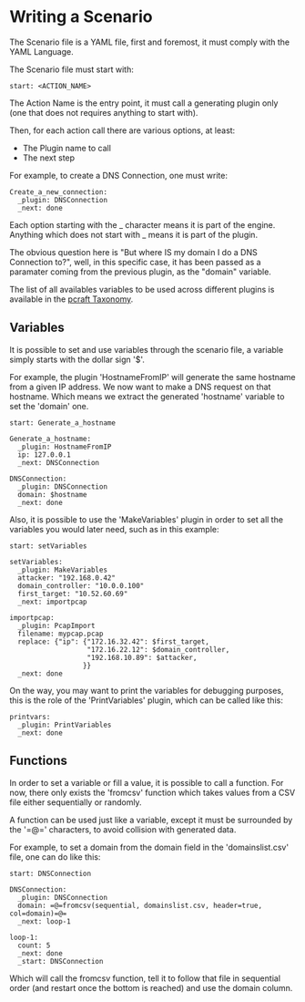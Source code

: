 Writing a Scenario
==================

The Scenario file is a YAML file, first and foremost, it must comply with the YAML Language.

The Scenario file must start with:

```
start: <ACTION_NAME>
```

The Action Name is the entry point, it must call a generating plugin only (one that does not requires anything to start with).

Then, for each action call there are various options, at least:
- The Plugin name to call
- The next step

For example, to create a DNS Connection, one must write:
```
Create_a_new_connection:
  _plugin: DNSConnection
  _next: done
```

Each option starting with the _ character means it is part of the engine. Anything which does not start with _ means it is part
of the plugin.

The obvious question here is "But where IS my domain I do a DNS Connection to?", well, in this specific case, it has been
passed as a paramater coming from the previous plugin, as the "domain" variable.

The list of all availables variables to be used across different plugins is available in the [pcraft Taxonomy][taxonomy].

## Variables

It is possible to set and use variables through the scenario file, a variable simply starts with the dollar sign '$'.

For example, the plugin 'HostnameFromIP' will generate the same hostname from a given IP address. We now want to make a
DNS request on that hostname. Which means we extract the generated 'hostname' variable to set the 'domain' one.

```
start: Generate_a_hostname

Generate_a_hostname:
  _plugin: HostnameFromIP
  ip: 127.0.0.1
  _next: DNSConnection

DNSConnection:
  _plugin: DNSConnection
  domain: $hostname
  _next: done
```

Also, it is possible to use the 'MakeVariables' plugin in order to set all the variables you would later need, such
as in this example:
```
start: setVariables

setVariables:
  _plugin: MakeVariables
  attacker: "192.168.0.42"
  domain_controller: "10.0.0.100"
  first_target: "10.52.60.69"
  _next: importpcap

importpcap:
  _plugin: PcapImport
  filename: mypcap.pcap
  replace: {"ip": {"172.16.32.42": $first_target,
                   "172.16.22.12": $domain_controller,
                   "192.168.10.89": $attacker,
                  }}
  _next: done
```

On the way, you may want to print the variables for debugging purposes, this is the role of the 'PrintVariables' plugin,
which can be called like this:
```
printvars:
  _plugin: PrintVariables
  _next: done
```

## Functions

In order to set a variable or fill a value, it is possible to call a function. For now, there only exists the 'fromcsv' function
which takes values from a CSV file either sequentially or randomly.

A function can be used just like a variable, except it must be surrounded by the '=@=' characters, to avoid collision with generated
data.

For example, to set a domain from the domain field in the 'domainslist.csv' file, one can do like this:
```
start: DNSConnection

DNSConnection:
  _plugin: DNSConnection
  domain: =@=fromcsv(sequential, domainslist.csv, header=true, col=domain)=@=
  _next: loop-1

loop-1:
  count: 5
  _next: done
  _start: DNSConnection
```

Which will call the fromcsv function, tell it to follow that file in sequential order (and restart once the bottom is reached) and use the domain column.

[taxonomy]: taxonomy.md

